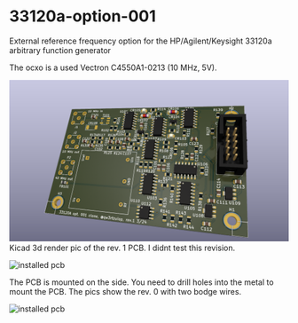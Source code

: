 # 33120a-option-001
External reference frequency option for the HP/Agilent/Keysight 33120a arbitrary function generator

The ocxo is a used Vectron C4550A1-0213 (10 MHz, 5V).

![3d Render of the PCB](pcb_render.png)
Kicad 3d render pic of the rev. 1 PCB. I didnt test this revision.

![installed pcb](pcb_0.jpg)

The PCB is mounted on the side. You need to drill holes into the metal to mount the PCB. The pics show the rev. 0 with two bodge wires. 

![installed pcb](pcb_1.jpg)
